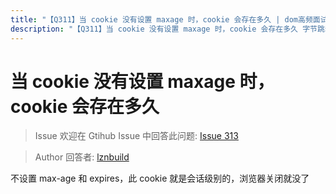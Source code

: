 ```yaml
---
title: "【Q311】当 cookie 没有设置 maxage 时，cookie 会存在多久 | dom高频面试题"
description: "【Q311】当 cookie 没有设置 maxage 时，cookie 会存在多久 字节跳动面试题、阿里腾讯面试题、美团小米面试题。"
---
```


# 当 cookie 没有设置 maxage 时，cookie 会存在多久

> Issue
> 欢迎在 Gtihub Issue 中回答此问题: [Issue 313](https://github.com/shfshanyue/Daily-Question/issues/313)

> Author
> 回答者: [lznbuild](https://github.com/lznbuild)

不设置 max-age 和 expires，此 cookie 就是会话级别的，浏览器关闭就没了
